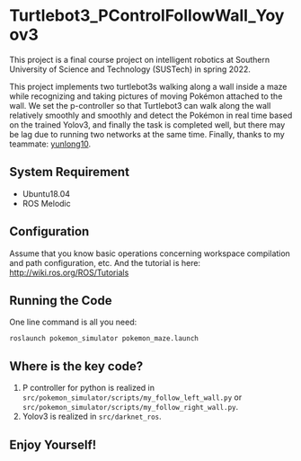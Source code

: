 # Turtlebot3_PControlFollowWall_Yoyov3
This project is a final course project on intelligent robotics at Southern University of Science and Technology (SUSTech) in spring 2022.

This project implements two turtlebot3s walking along a wall inside a maze while recognizing and taking pictures of moving Pokémon attached to the wall. We set the p-controller so that Turtlebot3 can walk along the wall relatively smoothly and smoothly and detect the Pokémon in real time based on the trained Yolov3, and finally the task is completed well, but there may be lag due to running two networks at the same time.
Finally, thanks to my teammate: [yunlong10](https://github.com/yunlong10).

## System Requirement
- Ubuntu18.04
- ROS Melodic

## Configuration
Assume that you know basic operations concerning workspace compilation and path configuration, etc. And the tutorial is here: http://wiki.ros.org/ROS/Tutorials

## Running the Code
One line command is all you need:
```
roslaunch pokemon_simulator pokemon_maze.launch
```

## Where is the key code?
1. P controller for python is realized in `src/pokemon_simulator/scripts/my_follow_left_wall.py` or `src/pokemon_simulator/scripts/my_follow_right_wall.py`.
2. Yolov3 is realized in `src/darknet_ros`.

## Enjoy Yourself!
